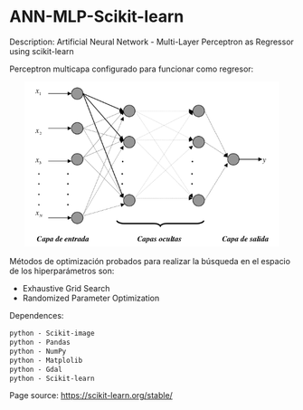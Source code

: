 # ANN-MLP-Scikit-learn

Description: Artificial Neural Network - Multi-Layer Perceptron as Regressor using scikit-learn 


Perceptron multicapa configurado para funcionar como regresor:
<p align="center">
  <img width=450 src="mlp-network.png"/>
 </p>


Métodos de optimización probados para realizar la búsqueda en el espacio de los hiperparámetros son:
* Exhaustive Grid Search
* Randomized Parameter Optimization


Dependences:

    python - Scikit-image
    python - Pandas
    python - NumPy
    python - Matplolib
    python - Gdal
    python - Scikit-learn


Page source:
 https://scikit-learn.org/stable/
